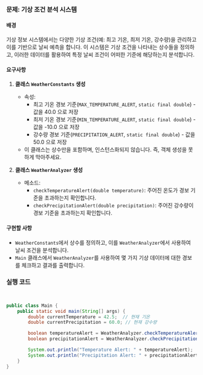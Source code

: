 
### 문제: 기상 조건 분석 시스템

#### 배경
기상 정보 시스템에서는 다양한 기상 조건(예: 최고 기온, 최저 기온, 강수량)을 관리하고
이를 기반으로 날씨 예측을 합니다. 이 시스템은 기상 조건을 나타내는 상수들을 정의하고,
이러한 데이터를 활용하여 특정 날씨 조건이 어떠한 기준에 해당하는지 분석합니다.

#### 요구사항
1. **클래스 `WeatherConstants` 생성**
    - 속성:
        - 최고 기온 경보 기준(`MAX_TEMPERATURE_ALERT`, `static final double`) - 값을 40.0 으로 저장
        - 최저 기온 경보 기준(`MIN_TEMPERATURE_ALERT`, `static final double`) - 값을 -10.0 으로 저장
        - 강수량 경보 기준(`PRECIPITATION_ALERT`, `static final double`) - 값을 50.0 으로 저장
    - 이 클래스는 상수만을 포함하며, 인스턴스화되지 않습니다. 즉, 객체 생성을 못하게 막아주세요.

2. **클래스 `WeatherAnalyzer` 생성**
    - 메소드:
        - `checkTemperatureAlert(double temperature)`: 주어진 온도가 경보 기준을 초과하는지 확인합니다.
        - `checkPrecipitationAlert(double precipitation)`: 주어진 강수량이 경보 기준을 초과하는지 확인합니다.

#### 구현할 사항
- `WeatherConstants`에서 상수를 정의하고, 이를 `WeatherAnalyzer`에서 사용하여 날씨 조건을 분석합니다.
- `Main` 클래스에서 `WeatherAnalyzer`를 사용하여 몇 가지 기상 데이터에 대한 경보를 체크하고 결과를 출력합니다.

### 실행 코드
```java


public class Main {
    public static void main(String[] args) {
        double currentTemperature = 42.5;  // 현재 기온
        double currentPrecipitation = 60.0; // 현재 강수량

        boolean temperatureAlert = WeatherAnalyzer.checkTemperatureAlert(currentTemperature);
        boolean precipitationAlert = WeatherAnalyzer.checkPrecipitationAlert(currentPrecipitation);

        System.out.println("Temperature Alert: " + temperatureAlert);  // 40도 이상이므로 true
        System.out.println("Precipitation Alert: " + precipitationAlert); // 50mm 이상이므로 true
    }
}
```
